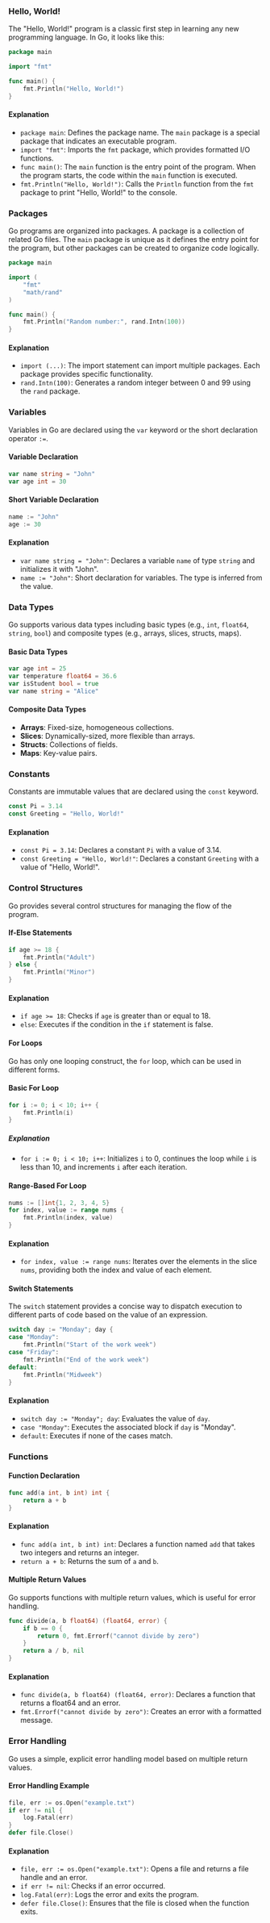 ### Hello, World!

The "Hello, World!" program is a classic first step in learning any new programming language. In Go, it looks like this:

```go
package main

import "fmt"

func main() {
    fmt.Println("Hello, World!")
}
```

#### Explanation

- `package main`: Defines the package name. The `main` package is a special package that indicates an executable program.
- `import "fmt"`: Imports the `fmt` package, which provides formatted I/O functions.
- `func main()`: The `main` function is the entry point of the program. When the program starts, the code within the `main` function is executed.
- `fmt.Println("Hello, World!")`: Calls the `Println` function from the `fmt` package to print "Hello, World!" to the console.

### Packages

Go programs are organized into packages. A package is a collection of related Go files. The `main` package is unique as it defines the entry point for the program, but other packages can be created to organize code logically.

```go
package main

import (
    "fmt"
    "math/rand"
)

func main() {
    fmt.Println("Random number:", rand.Intn(100))
}
```

#### Explanation

- `import (...)`: The import statement can import multiple packages. Each package provides specific functionality.
- `rand.Intn(100)`: Generates a random integer between 0 and 99 using the `rand` package.

### Variables

Variables in Go are declared using the `var` keyword or the short declaration operator `:=`.

#### Variable Declaration

```go
var name string = "John"
var age int = 30
```

#### Short Variable Declaration

```go
name := "John"
age := 30
```

#### Explanation

- `var name string = "John"`: Declares a variable `name` of type `string` and initializes it with "John".
- `name := "John"`: Short declaration for variables. The type is inferred from the value.

### Data Types

Go supports various data types including basic types (e.g., `int`, `float64`, `string`, `bool`) and composite types (e.g., arrays, slices, structs, maps).

#### Basic Data Types

```go
var age int = 25
var temperature float64 = 36.6
var isStudent bool = true
var name string = "Alice"
```

#### Composite Data Types

- **Arrays**: Fixed-size, homogeneous collections.
- **Slices**: Dynamically-sized, more flexible than arrays.
- **Structs**: Collections of fields.
- **Maps**: Key-value pairs.

### Constants

Constants are immutable values that are declared using the `const` keyword.

```go
const Pi = 3.14
const Greeting = "Hello, World!"
```

#### Explanation

- `const Pi = 3.14`: Declares a constant `Pi` with a value of 3.14.
- `const Greeting = "Hello, World!"`: Declares a constant `Greeting` with a value of "Hello, World!".

### Control Structures

Go provides several control structures for managing the flow of the program.

#### If-Else Statements

```go
if age >= 18 {
    fmt.Println("Adult")
} else {
    fmt.Println("Minor")
}
```

#### Explanation

- `if age >= 18`: Checks if `age` is greater than or equal to 18.
- `else`: Executes if the condition in the `if` statement is false.

#### For Loops

Go has only one looping construct, the `for` loop, which can be used in different forms.

#### Basic For Loop

```go
for i := 0; i < 10; i++ {
    fmt.Println(i)
}
```

##### Explanation

- `for i := 0; i < 10; i++`: Initializes `i` to 0, continues the loop while `i` is less than 10, and increments `i` after each iteration.

#### Range-Based For Loop

```go
nums := []int{1, 2, 3, 4, 5}
for index, value := range nums {
    fmt.Println(index, value)
}
```

#### Explanation

- `for index, value := range nums`: Iterates over the elements in the slice `nums`, providing both the index and value of each element.

#### Switch Statements

The `switch` statement provides a concise way to dispatch execution to different parts of code based on the value of an expression.

```go
switch day := "Monday"; day {
case "Monday":
    fmt.Println("Start of the work week")
case "Friday":
    fmt.Println("End of the work week")
default:
    fmt.Println("Midweek")
}
```

#### Explanation

- `switch day := "Monday"; day`: Evaluates the value of `day`.
- `case "Monday"`: Executes the associated block if `day` is "Monday".
- `default`: Executes if none of the cases match.

### Functions

#### Function Declaration

```go
func add(a int, b int) int {
    return a + b
}
```

#### Explanation

- `func add(a int, b int) int`: Declares a function named `add` that takes two integers and returns an integer.
- `return a + b`: Returns the sum of `a` and `b`.

#### Multiple Return Values

Go supports functions with multiple return values, which is useful for error handling.

```go
func divide(a, b float64) (float64, error) {
    if b == 0 {
        return 0, fmt.Errorf("cannot divide by zero")
    }
    return a / b, nil
}
```

#### Explanation

- `func divide(a, b float64) (float64, error)`: Declares a function that returns a float64 and an error.
- `fmt.Errorf("cannot divide by zero")`: Creates an error with a formatted message.

### Error Handling

Go uses a simple, explicit error handling model based on multiple return values.

#### Error Handling Example

```go
file, err := os.Open("example.txt")
if err != nil {
    log.Fatal(err)
}
defer file.Close()
```

#### Explanation

- `file, err := os.Open("example.txt")`: Opens a file and returns a file handle and an error.
- `if err != nil`: Checks if an error occurred.
- `log.Fatal(err)`: Logs the error and exits the program.
- `defer file.Close()`: Ensures that the file is closed when the function exits.
